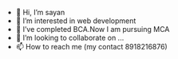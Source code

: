 - 👋 Hi, I’m sayan
- 👀 I’m interested in web development
- 🌱 I’ve completed BCA.Now I am pursuing MCA
- 💞️ I’m looking to collaborate on ...
- 📫 How to reach me (my contact 8918216876)

<!---
Isupersatan/Isupersatan is a ✨ special ✨ repository because its `README.md` (this file) appears on your GitHub profile.
You can click the Preview link to take a look at your changes.
--->
